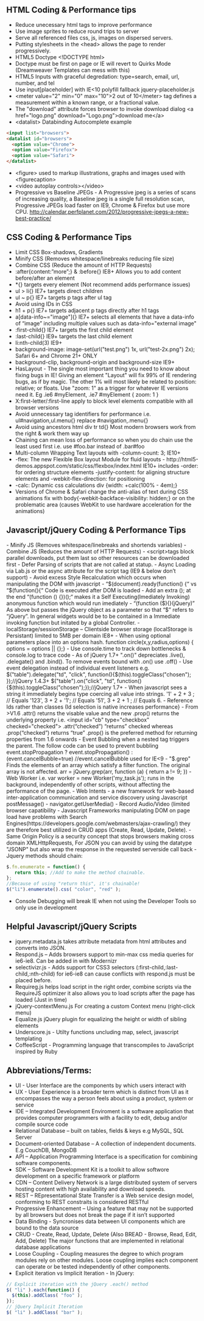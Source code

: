 <h2>HTML Coding & Performance tips</h2>

 - Reduce unecessary html tags to improve performance
 - Use image sprites to reduce round trips to server
 - Serve all referenced files css, js, images on dispersed servers.
 - Putting stylesheets in the &lt;head&gt; allows the page to render progressively.
 - HTML5 Doctype &lt;!DOCTYPE html&gt;
 - Doctype must be first on page or IE will revert to Quirks Mode (Dreamweaver Templates can mess with this)
 - HTML5 Inputs with graceful degredation: type=search, email, url, number, and tel
 - Use input[placeholder] with IE&lt;10 polyfill fallback jquery-placeholder.js
 - &lt;meter value="2" min="0" max="10"&gt;2 out of 10&lt;/meter&gt; tag defines a measurement within a known range, or a fractional value.
 - The "download" attribute forces browser to invoke download dialog &lt;a href="logo.png" download="Logo.png"&gt;download me&lt;/a&gt;
 - &lt;datalist&gt; Databinding Autocomplete example
 
```HTML
<input list="browsers">
<datalist id="browsers">
  <option value="Chrome">
  <option value="Firefox">
  <option value="Safari">
</datalist>
```

 - &lt;figure&gt; used to markup illustrations, graphs and images used with &lt;figurecaption&gt;
 - &lt;video autoplay controls&gt;&lt;/video&gt;
 - Progressive vs Baseline JPEGs -  A Progressive jpeg is a series of scans of increasing quality, a Baseline jpeg is a single full resolution scan, Progressive JPEGs load faster on IE9, Chrome & Firefox but use more CPU. http://calendar.perfplanet.com/2012/progressive-jpegs-a-new-best-practice/



<h2>CSS Coding & Performance Tips</h2>
<ul>
<li>Limit CSS Box-shadows, Gradients</li>
<li>Minify CSS (Removes whitespace/linebreaks reducing file size)</li>
<li>Combine CSS (Reduce the amount of HTTP Requests)</li>
<li>:after{content:”more”;} & :before{} IE8+ Allows you to add content before/after an element</li>
<li>*{} targets every element (Not recommend adds performance issues)</li>
<li>ul > li{} IE7+ targets direct children</li>
<li>ul ~ p{} IE7+ targets p tags after ul tag</li>
<li>Avoid using IDs in CSS</li>
<li>h1 + p{} IE7+ targets adjacent p tags directly after h1 tags</li>
<li>a[data-info~="image"]{} IE7+ selects all elements that have a data-info of “image” including multiple values such as  data-info="external image"</li>
<li>:first-child{} IE7+ targets the first child element</li>
<li>:last-child{} IE9+ targets the last child element</li>
<li>li:nth-child(3) IE9+</li>
<li>background-image: image-set(url("test.png") 1x, url("test-2x.png") 2x); Safari 6+ and Chrome 21+ ONLY</li>
<li>background-clip, background-origin and background-size IE9+</li>
<li>HasLayout - The single most important thing you need to know about fixing bugs in IE! Giving an element "Layout" will fix 99% of IE rendering bugs, as if by magic. The other 1% will most likely be related to position: relative; or floats. Use "zoom: 1" as a trigger for whatever IE versions need it. Eg .ie6 #myElement, .ie7 #myElement { zoom: 1 }</li>
<li>X:first-letter/:first-line apply to block level elements compatible with all browser versions</li>
<li>Avoid unnecessary tag identifiers for performance i.e. ul#navigation,ul.menu{} replace #navigation,.menu{}</li>
<li>Avoid using ancestors html div tr td{} Most modern browsers work from the right & work them way up</li>
<li>Chaining can mean loss of performance so when you do chain use the least used first i.e. use #foo.bar instead of .bar#foo</li>
<li>Multi-column Wrapping Text layouts with -column-count: 3; IE10+</li>
<li>-flex: The new Flexible Box layout Module for fluid layouts - http://html5-demos.appspot.com/static/css/flexbox/index.html IE10+ includes -order: for ordering structure elements -justify-content: for aligning structure elements and -webkit-flex-direction: for positioning</li>
<li>-calc: Dynamic css calculations div {width: +calc(100% - 4em);}</li>
<li>Versions of Chrome & Safari change the anti-alias of text during CSS animations fix with body{-webkit-backface-visibility: hidden;} or on the problematic area (causes WebKit to use hardware acceleration for the animations)</li>
</ul>

<h2>Javascript/jQuery Coding & Performance Tips</h2>
- Minify JS (Removes whitespace/linebreaks and shortends variables)
- Combine JS (Reduces the amount of HTTP Requests)
- &lt;script&gt;tags block parallel downloads, put them last so other resources can be downloaded first
- Defer Parsing of scripts that are not called at statup.
- Async Loading via Lab.js or the async attribute for the script tag (IE9 & below don’t support)
- Avoid excess Style Recalculation which occurs when manipulating the DOM with javascript
- “$(document).ready(function() {“ vs “$(function(){“  Code is executed after DOM is loaded
- Add an extra (); at the end “(function () {})();“ makes it a Self Executing(Imediately Invoking) anonymous function which would run imediately
- “(function ($){}(jQuery)” As above but passes the jQuery object as a parameter so that “$” refers to “jQuery”. In general widgets would be to be contained in a Immediate invoking function but initated by a global Controller.
- localStorage/sessionStorage – Clientside browser storage (localStorage is Persistant) limited to 5MB per domain IE8+
- When using optional parameters place into an options hash. function circle(x,y,radius,options) { options = options || {};}
- Use console.time to track down bottlenecks & console.log to trace code</li>
- As of jQuery 1.7+ ".on()" depreciates .live(), .delegate() and .bind(). To remove events bound with .on() use .off()
- Use event delegation instead of individual event listeners e.g. $("table").delegate("td", "click", function(){$(this).toggleClass("chosen");
});//jQuery 1.4.3+ $("table").on("click", "td", function() {$(this).toggleClass("chosen");});//jQuery 1.7+
- When javascript sees a string it immediately begins type coercing all value into strings. '1' + 2 +  3 ; // Equals '123',  3  + 2 + '1'; // Equals '51',  3  + 2 +  1 ; // Equals 6.
- Reference Ids rather than classes (Id selection is native increases performance}
- From >V1.6 .attr() returns the visable value and the new .prop() returns the underlying property i.e. &lt;input id="cb" type="checkbox" checked="checked"&gt; .attr(“checked”) “returns” checked whereas .prop(“checked”) returns “true” .prop() is the preferred method for returning properties from 1.6 onwards
- Event Bubbling when a nested tag triggers the parent. The follow code can be used to prevent bubbling event.stopPropagation ? event.stopPropagation() : (event.cancelBubble=true) //event.cancelBubble used for IE<9
- "$.grep" Finds the elements of an array which satisfy a filter function. The original array is not affected. arr = jQuery.grep(arr, function (a) { return a != 9; })
- Web Worker i.e. var worker = new Worker('my_task.js'); runs in the background, independently of other scripts, without affecting the performance of the page.
- Web Intents - a new framework for web-based inter-application communication and service discovery using Javascript postMessage()
- navigator.getUserMedia() - Record Audio/Video (limited browser capatibility
- Javascript Frameworks manipulating DOM on page load have problems with Search Engines(https://developers.google.com/webmasters/ajax-crawling/) they are therefore best utilized in CRUD apps (Create, Read, Update, Delete).
- Same Origin Policy is a security concept that stops browsers making cross domain XMLHttpRequests, For JSON you can avoid by using the datatype "JSONP" but also wrap the response in the requested serverside call back
- Jquery methods should chain:

```javascript
$.fn.enumerate = function() {
   return this; //Add to make the method chainable.
};
//Because of using "return this", it's chainable!
$("li").enumerate().css( "color", "red" );
```

- Console Debugging will break IE when not using the Developer Tools so only use in development


<h2>Helpful Javascript/jQuery Scripts</h2><ul>
<li>jquery.metadata.js takes attribute metadata from html attributes and converts into JSON.</li>
<li>Respond.js – Adds browsers support to min-max css media queries for ie6-ie8. Can be added in with Modernizr</li>
<li>selectivizr.js -  Adds support for CSS3 selectors (:first-child,:last-child,:nth-child) for ie6-ie8 can cause conflicts with respond.js must be placed before.</li>
<li>Requireg.js helps load script in the right order, combine scripts via the RequireJS optimizer it also allows you to load scripts after the page has loaded (Just in time)</li>
<li>jQuery-contextMenu.js For creating a custom Context menu (right-click menu)</li>
<li>Equalize.js jQuery plugin for equalizing the height or width of sibling elements</li>
<li>Underscore.js - Utilty functions uncluding map, select, javascript templating</li>
<li>CoffeeScript - Programming language that transcompiles to JavaScript inspired by Ruby</li>
</ul>

<h2>Abbreviations/Terms:</h2>

- UI - User Interface are the components by which users interact with</li>
- UX - User Experience is a broader term which is distinct from UI as it encompasses the way a person feels about using a product, system or service</li>
- IDE – Integrated Development Enviroment is a software application that provides computer programmers with a facility to edit, debug and/or compile source code</li>
- Relational Database – built on tables, fields & keys e.g MySQL, SQL Server
- Document-oriented Database – A collection of independent documents. E.g CouchDB, MongoDB
- API – Application Programming Interface is a specification for combining software components.</li>
- SDK – Software Development Kit is a toolkit to allow softwore development on a specific framework or platform</li>
- CDN – Content Delivery Network is a large distributed system of servers hosting content with high availability and download speeds.</li>
- REST – REpresentational State Transfer is a Web service design model, conforming to REST constraits is considered RESTful</li>
- Progressive Enhancement – Using a feature that may not be supported by all browsers but does not break the page if it isn’t supported</li>
- Data Binding - Syncronises data between UI components which are bound to the data source</li>
- CRUD - Create, Read, Update, Delete (Also BREAD - Browse, Read, Edit, Add, Delete) The major functions that are implemented in relational database applications</li>
- Loose Coupling - Coupling measures the degree to which program modules rely on other modules. Loose coupling implies each component can operate or be tested independently of other components.</li>
- Explicit iteration vs Implicit Iteration - In jQuery:

```javascript
// Explicit iteration with the jQuery .each() method
$( "li" ).each(function() {
  $(this).addClass( "foo" );
});
// jQuery Implicit Iteration
$( "li" ).addClass( "bar" );
```

